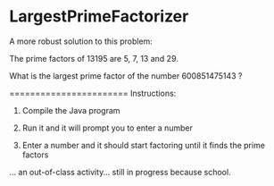 LargestPrimeFactorizer
======================

A more robust solution to this problem:

The prime factors of 13195 are 5, 7, 13 and 29.

What is the largest prime factor of the number 600851475143 ?

=======================
Instructions:

1) Compile the Java program 

2) Run it and it will prompt you to enter a number

3) Enter a number and it should start factoring until it finds the prime factors

... an out-of-class activity... still in progress because school.
